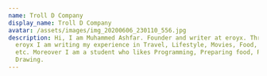 ```yaml
---
name: Troll D Company
display_name: Troll D Company
avatar: /assets/images/img_20200606_230110_556.jpg
description: Hi, I am Muhammed Ashfar. Founder and writer at eroyx. Through
  eroyx I am writing my experience in Travel, Lifestyle, Movies, Food, Culture,
  etc. Moreover I am a student who likes Programming, Preparing food, Reading,
  Drawing.
---
```


